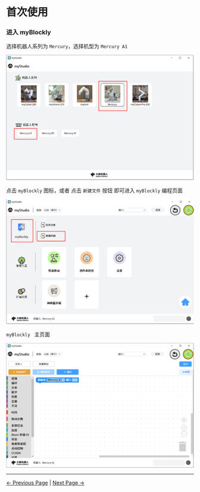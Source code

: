 # 首次使用



### 进入 myBlockly

选择机器人系列为 `Mercury`，选择机型为 `Mercury A1 `

<img src="..\..\..\..\resources\5-BasicApplication\5.2-ApplicationUse\5.2.1-mystudio\1-myblockly\images\1\1.png" style="zoom: 67%;" />



点击 `myBlockly` 图标，或者 点击 `新建文件`  按钮 即可进入 `myBlockly` 编程页面

<img src="..\..\..\..\resources\5-BasicApplication\5.2-ApplicationUse\5.2.1-mystudio\1-myblockly\images\1\2.png" alt="2" style="zoom:67%;" />



`myBlockly ` 主页面

<img src="..\..\..\..\resources\5-BasicApplication\5.2-ApplicationUse\5.2.1-mystudio\1-myblockly\images\1\3.png" style="zoom:67%;" />

---

[← Previous Page](./README.md) | [Next Page →](./2-interface_description.md)